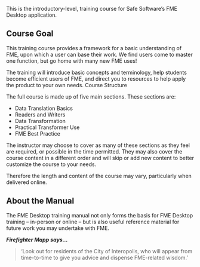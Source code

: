 This is the introductory-level, training course for Safe Software’s FME Desktop application.

 
## Course Goal ##
This training course provides a framework for a basic understanding of FME, upon which a user can base their work. We find users come to master one function, but go home with many new FME uses!

The training will introduce basic concepts and terminology, help students become efficient users of FME, and direct you to resources to help apply the product to your own needs.
Course Structure

The full course is made up of five main sections. These sections are:

- Data Translation Basics
- Readers and Writers
- Data Transformation
- Practical Transformer Use
- FME Best Practice

The instructor may choose to cover as many of these sections as they feel are required, or possible in the time permitted. They may also cover the course content in a different order and will skip or add new content to better customize the course to your needs.

Therefore the length and content of the course may vary, particularly when delivered online.

## About the Manual ##
The FME Desktop training manual not only forms the basis for FME Desktop training – in-person or online – but is also useful reference material for future work you may undertake with FME.


***Firefighter Mapp says…***
> ‘Look out for residents of the City of Interopolis, who will appear from time-to-time to give you advice and dispense FME-related wisdom.’